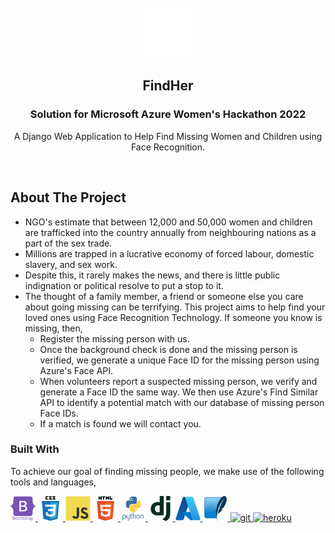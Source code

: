 


<!-- PROJECT LOGO -->

<br />

<div align="center"><a  href="#top"></a>

<img  src="source/findher/landing/static/landing/img/face2.png"  alt="Logo"  width="80"  height="80">

  

<h2 align="center">FindHer</h2>

<h3 align="center">Solution for Microsoft Azure Women's Hackathon 2022</h3>

<p align="center">A Django Web Application to Help Find Missing Women and Children using Face Recognition.</p>
<br />
 
 </div>
 
 
<!-- ABOUT THE PROJECT -->
##  About The Project
- NGO's estimate that between 12,000 and 50,000 women and children are trafficked into the country annually from neighbouring nations as a part of the sex trade.
- Millions are trapped in a lucrative economy of forced labour, domestic slavery, and sex work. 
- Despite this, it rarely makes the news, and there is little public indignation or political resolve to put a stop to it.
- The thought of a family member, a friend or someone else you care about going missing can be terrifying. This project aims to help find your loved ones using Face Recognition Technology. If someone you know is missing, then,
  - Register the missing person with us.
  - Once the background check is done and the missing person is verified, we generate a unique Face ID for the missing person using Azure's Face API.
  - When volunteers report a suspected missing person, we verify and generate a Face ID the same way. We then use Azure's Find Similar API to identify a potential match with our database of missing person Face IDs.
  - If a match is found we will contact you.

###  Built With
To achieve our goal of finding missing people, we make use of the following tools and languages,
<p align="left">
<a  href="https://getbootstrap.com"  target="_blank"><img  src="https://raw.githubusercontent.com/devicons/devicon/master/icons/bootstrap/bootstrap-plain-wordmark.svg"  alt="bootstrap"  width="40"  height="40"/> </a>
<a  href="https://www.w3schools.com/css/"  target="_blank"> <img  src="https://raw.githubusercontent.com/devicons/devicon/master/icons/css3/css3-original-wordmark.svg"  alt="css3"  width="40"  height="40"/> </a>
<a  href="https://developer.mozilla.org/en-US/docs/Web/JavaScript"  target="_blank"> <img  src="https://raw.githubusercontent.com/devicons/devicon/master/icons/javascript/javascript-original.svg"  alt="javascript"  width="40"  height="40"/> </a>
<a  href="https://www.w3.org/html/"  target="_blank"> <img  src="https://raw.githubusercontent.com/devicons/devicon/master/icons/html5/html5-original-wordmark.svg"  alt="html5"  width="40"  height="40"/> </a>
<a  href="https://www.python.org/"  target="_blank"> <img  src="https://raw.githubusercontent.com/devicons/devicon/master/icons/python/python-original-wordmark.svg"  alt="express"  width="40"  height="40"/> </a>
<a  href="https://www.djangoproject.com/"  target="_blank"> <img  src="https://raw.githubusercontent.com/devicons/devicon/master/icons/django/django-plain.svg"  alt="express"  width="40"  height="40"/> </a>
<a  href="https://docs.microsoft.com/en-us/azure/cognitive-services/face/"  target="_blank"> <img  src="https://raw.githubusercontent.com/devicons/devicon/master/icons/azure/azure-original.svg"  alt="express"  width="40"  height="40"/> </a>
<a  href="https://www.sqlite.org/index.html"  target="_blank"> <img  src="https://raw.githubusercontent.com/devicons/devicon/master/icons/sqlite/sqlite-original.svg"  alt="express"  width="40"  height="40"/> </a>
<a  href="https://git-scm.com/"  target="_blank"> <img  src="https://www.vectorlogo.zone/logos/git-scm/git-scm-icon.svg"  alt="git"  width="40"  height="40"/> </a>
<a  href="https://heroku.com"  target="_blank"> <img  src="https://www.vectorlogo.zone/logos/heroku/heroku-icon.svg"  alt="heroku"  width="40"  height="40"/> </a>


